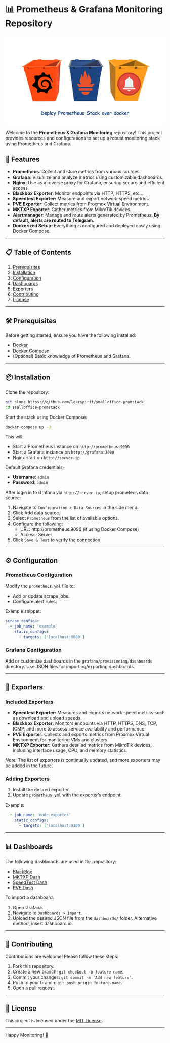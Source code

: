 # 📊 Prometheus & Grafana Monitoring Repository

![wall](img/promstack-title-wall.png)

Welcome to the **Prometheus & Grafana Monitoring** repository! This project provides resources and configurations to set up a robust monitoring stack using Prometheus and Grafana.

## 🚀 Features

- **Prometheus**: Collect and store metrics from various sources.
- **Grafana**: Visualize and analyze metrics using customizable dashboards.
- **Nginx**: Use as a reverse proxy for Grafana, ensuring secure and efficient access.
- **Blackbox Exporter**: Monitor endpoints via HTTP, HTTPS, etc...
- **Speedtest Exporter:** Measure and export network speed metrics.
- **PVE Exporter**: Collect metrics from Proxmox Virtual Environment.
- **MKTXP Exporter**: Gather metrics from MikroTik devices.
- **Alertmanager**: Manage and route alerts generated by Prometheus. **By default, alerts are routed to Telegram.**
- **Dockerized Setup:** Everything is configured and deployed easily using Docker Compose.
---

## 📋 Table of Contents

1. [Prerequisites](#prerequisites)
2. [Installation](#installation)
3. [Configuration](#configuration)
4. [Dashboards](#dashboards)
5. [Exporters](#exporters)
6. [Contributing](#contributing)
7. [License](#license)

---

## 🛠 Prerequisites

Before getting started, ensure you have the following installed:

- [Docker](https://www.docker.com/)
- [Docker Compose](https://docs.docker.com/compose/)
- (Optional) Basic knowledge of Prometheus and Grafana.

---

## 📦 Installation

Clone the repository:

```bash
git clone https://github.com/lckrspirit/smalloffice-promstack
cd smalloffice-promstack
```

Start the stack using Docker Compose:

```bash
docker-compose up -d
```

This will:
- Start a Prometheus instance on `http://prometheus:9090`
- Start a Grafana instance on `http://grafana:3000`
- Nginx start on `http://server-ip`

Default Grafana credentials:
- **Username**: `admin`
- **Password**: `admin`

After login in to Grafana via `http://server-ip`, setup prometeus data source:

1. Navigate to `Configuration > Data Sources` in the side menu.
2. Click Add data source.
3. Select `Prometheus` from the list of available options.
4. Configure the following:
    *  URL: http://prometheus:9090 (if using Docker Compose)
    *  Access: Server
5. Click `Save & Test` to verify the connection.


---

## ⚙️ Configuration

### Prometheus Configuration

Modify the `prometheus.yml` file to:
- Add or update scrape jobs.
- Configure alert rules.

Example snippet:
```yaml
scrape_configs:
  - job_name: 'example'
    static_configs:
      - targets: ['localhost:8080']
```

### Grafana Configuration

Add or customize dashboards in the `grafana/provisioning/dashboards` directory. Use JSON files for importing/exporting dashboards.

---

## 🔌 Exporters

### Included Exporters

- **Speedtest Exporter:** Measures and exports network speed metrics such as download and upload speeds.
- **Blackbox Exporter:** Monitors endpoints via HTTP, HTTPS, DNS, TCP, ICMP, and more to assess service availability and performance.
- **PVE Exporter:** Collects and exports metrics from Proxmox Virtual Environment for monitoring VMs and clusters.
- **MKTXP Exporter:** Gathers detailed metrics from MikroTik devices, including interface usage, CPU, and memory statistics.

*Note:* The list of exporters is continually updated, and more exporters may be added in the future.

### Adding Exporters

1. Install the desired exporter.
2. Update `prometheus.yml` with the exporter’s endpoint.

Example:
```yaml
  - job_name: 'node_exporter'
    static_configs:
      - targets: ['localhost:9100']
```
---

## 📊 Dashboards

The following dashboards are used in this repository:
- [BlackBox](https://grafana.com/grafana/dashboards/14928-prometheus-blackbox-exporter/)
- [MKTXP Dash](https://grafana.com/grafana/dashboards/13679-mikrotik-mktxp-exporter/)
- [SpeedTest Dash](https://grafana.com/grafana/dashboards/13665-speedtest-exporter-dashboard/)
- [PVE Dash](https://grafana.com/grafana/dashboards/10347-proxmox-via-prometheus/)

To import a dashboard:
1. Open Grafana.
2. Navigate to `Dashboards > Import`.
3. Upload the desired JSON file from the `dashboards/` folder. Alternative method, insert dashboard id. 

---

## 🤝 Contributing

Contributions are welcome! Please follow these steps:

1. Fork this repository.
2. Create a new branch: `git checkout -b feature-name`.
3. Commit your changes: `git commit -m 'Add new feature'`.
4. Push to your branch: `git push origin feature-name`.
5. Open a pull request.

---

## 📜 License

This project is licensed under the [MIT License](LICENSE).

---

Happy Monitoring! 🎉




